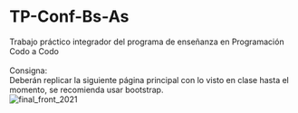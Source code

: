 # TP-Conf-Bs-As

Trabajo práctico integrador del programa de enseñanza en Programación Codo a Codo
<br><br>
Consigna: 
<br>
Deberán replicar la siguiente página principal con lo visto en clase hasta el momento, se recomienda usar bootstrap.
<br>
![final_front_2021](https://github.com/AngieOldano/TP-Conf-Bs-As/assets/83320898/53263744-48a6-41c2-b695-32a5537a8aae)
